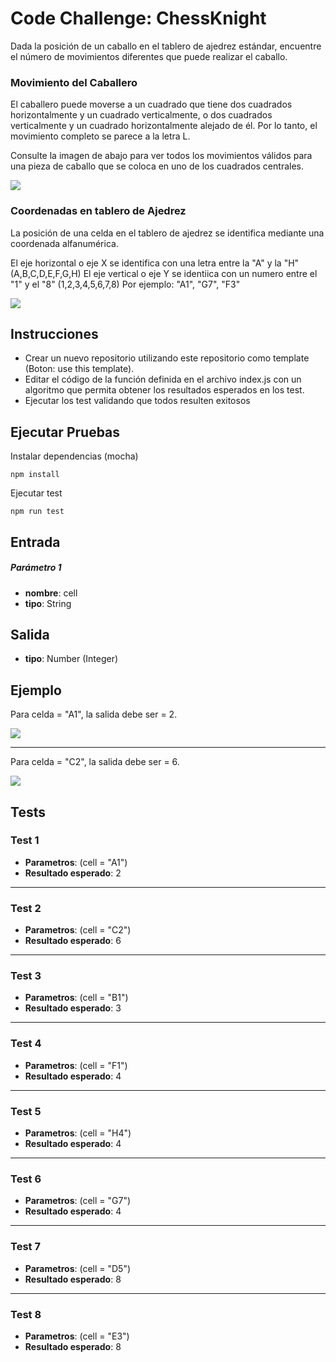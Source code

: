 # Code Challenge: ChessKnight

Dada la posición de un caballo en el tablero de ajedrez estándar, 
encuentre el número de movimientos diferentes que puede realizar el caballo.

### Movimiento del Caballero
El caballero puede moverse a un cuadrado que tiene dos cuadrados 
horizontalmente y un cuadrado verticalmente, o dos cuadrados verticalmente 
y un cuadrado horizontalmente alejado de él. Por lo tanto, el movimiento 
completo se parece a la letra L. 

Consulte la imagen de abajo para ver todos los movimientos válidos para una pieza de 
caballo que se coloca en uno de los cuadrados centrales.

![](https://firebasestorage.googleapis.com/v0/b/fullstack-extraordinary.appspot.com/o/TheCodeChallenge%2Fchessknight.jpg?alt=media&token=5e8d20d4-fb22-497a-bf39-919f1412ea46)

### Coordenadas en tablero de Ajedrez
La posición de una celda en el tablero de ajedrez se identifica mediante una coordenada alfanumérica.

El eje horizontal o eje X se identifica con una letra entre la "A" y la "H" (A,B,C,D,E,F,G,H)
El eje vertical o eje Y se identiica con un numero entre el "1" y el "8" (1,2,3,4,5,6,7,8)
Por ejemplo: "A1", "G7", "F3"

![](https://firebasestorage.googleapis.com/v0/b/fullstack-extraordinary.appspot.com/o/TheCodeChallenge%2FtablerAjedrez.jpg?alt=media&token=d6ba9a45-7646-49a1-b7c2-45138e9df7fd)

## Instrucciones
- Crear un nuevo repositorio utilizando este repositorio como template (Boton: use this template).
- Editar el código de la función definida en el archivo index.js con un algoritmo que permita obtener los resultados esperados en los test.
- Ejecutar los test validando que todos resulten exitosos

## Ejecutar Pruebas

Instalar dependencias (mocha)
```
npm install
```

Ejecutar test
```
npm run test
```
## Entrada

##### Parámetro 1
- **nombre**: cell
- **tipo**: String

## Salida

- **tipo**: Number (Integer)

## Ejemplo
Para celda = "A1", la salida debe ser = 2.  

![](https://firebasestorage.googleapis.com/v0/b/fullstack-extraordinary.appspot.com/o/TheCodeChallenge%2FchessKnight-ex1.jpg?alt=media&token=1476ef5d-d316-4ab2-a1f1-0a81acb7de92)

---
Para celda = "C2", la salida debe ser = 6.  

![](https://firebasestorage.googleapis.com/v0/b/fullstack-extraordinary.appspot.com/o/TheCodeChallenge%2FchessKnight-ex2.jpg?alt=media&token=53085141-d5f4-4b6b-8eae-1ac65617bcef)

## Tests

### Test 1  

- **Parametros**: (cell = "A1")  
- **Resultado esperado**: 2
---
### Test 2  

- **Parametros**: (cell = "C2")  
- **Resultado esperado**: 6
---
### Test 3  

- **Parametros**: (cell = "B1")  
- **Resultado esperado**: 3
---
### Test 4  

- **Parametros**: (cell = "F1")  
- **Resultado esperado**: 4

---
### Test 5    

- **Parametros**: (cell = "H4")  
- **Resultado esperado**: 4
---
### Test 6   

- **Parametros**: (cell = "G7")  
- **Resultado esperado**: 4
---
### Test 7   

- **Parametros**: (cell = "D5")  
- **Resultado esperado**: 8
---
### Test 8 

- **Parametros**: (cell = "E3")  
- **Resultado esperado**: 8
